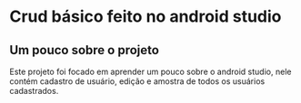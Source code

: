 # Crud básico feito no android studio

## Um pouco sobre o projeto 

Este projeto foi focado em aprender um pouco sobre o android studio, nele contém cadastro de usuário, edição e amostra de todos os usuários cadastrados.

